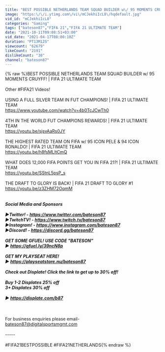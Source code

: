 ```yaml
---
title: "BEST POSSIBLE NETHERLANDS TEAM SQUAD BUILDER w\/ 95 MOMENTS CRUYFF! | FIFA 21 ULTIMATE TEAM"
image: "https:\/\/i.ytimg.com\/vi\/mCJekhiIcL8\/hqdefault.jpg"
vid_id: "mCJekhiIcL8"
categories: "Gaming"
tags: ["bateson87","FIFA 21","FIFA 21 ULTIMATE TEAM"]
date: "2021-10-11T09:08:51+03:00"
vid_date: "2021-04-17T08:00:10Z"
duration: "PT13M12S"
viewcount: "62679"
likeCount: "2191"
dislikeCount: "30"
channel: "bateson87"
---
```

{% raw %}BEST POSSIBLE NETHERLANDS TEAM SQUAD BUILDER w/ 95 MOMENTS CRUYFF! | FIFA 21 ULTIMATE TEAM<br /><br />Other #FIFA21 Videos!<br /><br />USING A FULL SILVER TEAM IN FUT CHAMPIONS! | FIFA 21 ULTIMATE TEAM<br /><a rel="nofollow" target="blank" href="https://www.youtube.com/watch?v=4b0TcJCwTh0">https://www.youtube.com/watch?v=4b0TcJCwTh0</a><br /><br />4TH IN THE WORLD FUT CHAMPIONS REWARDS! | FIFA 21 ULTIMATE TEAM<br /><a rel="nofollow" target="blank" href="https://youtu.be/sjsvAaRs0JY">https://youtu.be/sjsvAaRs0JY</a><br /><br />THE HIGHEST RATED TEAM ON FIFA w/ 95 ICON PELE &amp; 94 ICON RONALDO! | FIFA 21 ULTIMATE TEAM<br /><a rel="nofollow" target="blank" href="https://youtu.be/h8fsMLltCmQ">https://youtu.be/h8fsMLltCmQ</a><br /><br />WHAT DOES 12,000 FIFA POINTS GET YOU IN FIFA 21?! | FIFA 21 ULTIMATE TEAM<br /><a rel="nofollow" target="blank" href="https://youtu.be/SStnL5psP_s">https://youtu.be/SStnL5psP_s</a><br /><br />THE DRAFT TO GLORY IS BACK! | FIFA 21 DRAFT TO GLORY #1<br /><a rel="nofollow" target="blank" href="https://youtu.be/z3ZHM72OqmM">https://youtu.be/z3ZHM72OqmM</a><br />­___<br /><br />Social Media and Sponsors<br /><br />►Twitter! - <a rel="nofollow" target="blank" href="https://www.twitter.com/bateson87">https://www.twitter.com/bateson87</a><br />►TwitchTV! - <a rel="nofollow" target="blank" href="https://www.twitch.tv/bateson87">https://www.twitch.tv/bateson87</a><br />►Instagram! - <a rel="nofollow" target="blank" href="https://www.instagram.com/bateson87">https://www.instagram.com/bateson87</a><br />►Discord! - <a rel="nofollow" target="blank" href="https://discord.gg/bateson87">https://discord.gg/bateson87</a><br /><br />GET SOME GFUEL! USE CODE &quot;BATESON&quot;<br />► <a rel="nofollow" target="blank" href="https://gfuel.ly/39ncN8p">https://gfuel.ly/39ncN8p</a><br /><br />GET MY PLAYSEAT HERE!<br />► <a rel="nofollow" target="blank" href="https://playseatstore.nu/bateson87">https://playseatstore.nu/bateson87</a><br /><br />Check out Displate! Click the link to get up to 30% off!<br /><br />Buy 1-2 Displates 25% off<br />3+ Displates 30% off<br /><br />► <a rel="nofollow" target="blank" href="https://displate.com/b87">https://displate.com/b87</a><br /><br />­___<br /><br />For business enquiries please email- <br />bateson87@digitalsportsmgmt.com<br /><br />-----<br /><br />#FIFA21BESTPOSSIBLE #FIFA21NETHERLANDS{% endraw %}

